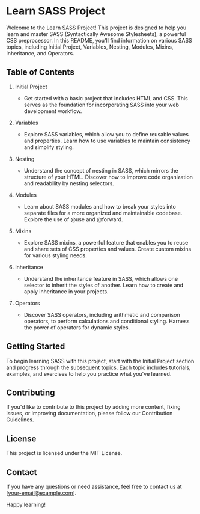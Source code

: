 # Learn SASS Project

Welcome to the Learn SASS Project! This project is designed to help you learn and master SASS (Syntactically Awesome Stylesheets), a powerful CSS preprocessor. In this README, you'll find information on various SASS topics, including Initial Project, Variables, Nesting, Modules, Mixins, Inheritance, and Operators.

## Table of Contents

1. Initial Project
   - Get started with a basic project that includes HTML and CSS. This serves as the foundation for incorporating SASS into your web development workflow.

2. Variables
   - Explore SASS variables, which allow you to define reusable values and properties. Learn how to use variables to maintain consistency and simplify styling.

3. Nesting
   - Understand the concept of nesting in SASS, which mirrors the structure of your HTML. Discover how to improve code organization and readability by nesting selectors.

4. Modules
   - Learn about SASS modules and how to break your styles into separate files for a more organized and maintainable codebase. Explore the use of @use and @forward.

5. Mixins
   - Explore SASS mixins, a powerful feature that enables you to reuse and share sets of CSS properties and values. Create custom mixins for various styling needs.

6. Inheritance
   - Understand the inheritance feature in SASS, which allows one selector to inherit the styles of another. Learn how to create and apply inheritance in your projects.

7. Operators
   - Discover SASS operators, including arithmetic and comparison operators, to perform calculations and conditional styling. Harness the power of operators for dynamic styles.

## Getting Started

To begin learning SASS with this project, start with the Initial Project section and progress through the subsequent topics. Each topic includes tutorials, examples, and exercises to help you practice what you've learned.

## Contributing

If you'd like to contribute to this project by adding more content, fixing issues, or improving documentation, please follow our Contribution Guidelines.

## License

This project is licensed under the MIT License.

## Contact

If you have any questions or need assistance, feel free to contact us at [your-email@example.com].

Happy learning!